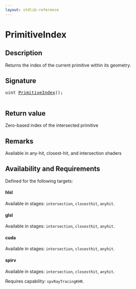 ```yaml
---
layout: stdlib-reference
---
```


# PrimitiveIndex

## Description

Returns the index of the current primitive within its geometry.



## Signature 

<pre>
<span class="code_keyword">uint</span> <a href="/stdlib-reference/global-decls/primitiveindex-09">PrimitiveIndex</a>();

</pre>

## Return value
Zero-based index of the intersected primitive

## Remarks
Available in any-hit, closest-hit, and intersection shaders


## Availability and Requirements

Defined for the following targets:

#### hlsl
Available in stages: `intersection`, `closesthit`, `anyhit`.

#### glsl
Available in stages: `intersection`, `closesthit`, `anyhit`.

#### cuda
Available in stages: `intersection`, `closesthit`, `anyhit`.

#### spirv
Available in stages: `intersection`, `closesthit`, `anyhit`.

Requires capability: `spvRayTracingKHR`.


